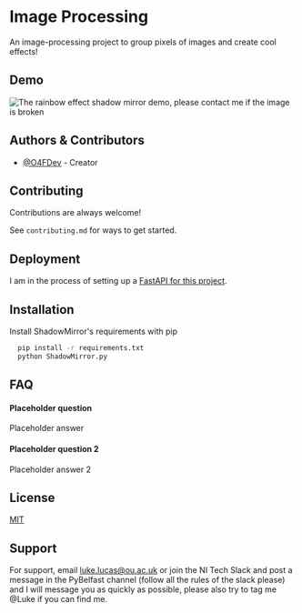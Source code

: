 # Image Processing

An image-processing project to group pixels of images and create cool effects!



## Demo

![The rainbow effect shadow mirror demo, please contact me if the image is broken](https://i.imgur.com/CY8dB6a.jpg)

## Authors & Contributors

- [@O4FDev](https://www.github.com/O4FDev) - Creator


## Contributing

Contributions are always welcome!

See `contributing.md` for ways to get started.

## Deployment

I am in the process of setting up a [FastAPI for this project]("https://fastapi.tiangolo.com/deployment/").



## Installation

Install ShadowMirror's requirements with pip

```bash
  pip install -r requirements.txt
  python ShadowMirror.py
```
    
## FAQ

#### Placeholder question

Placeholder answer

#### Placeholder question 2 

Placeholder answer 2 
## License

[MIT](https://choosealicense.com/licenses/mit/)


## Support

For support, email luke.lucas@ou.ac.uk or join the NI Tech Slack and post a message in the PyBelfast channel (follow all the rules of the slack please) and I will message you as quickly as possible, please also try to tag me @Luke if you can find me.


